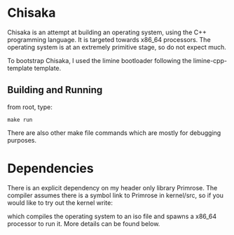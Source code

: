 # Chisaka

Chisaka is an attempt at building an operating system, using the C++ programming language. It is targeted towards x86_64 processors. The operating system is at an extremely primitive stage, so do not expect much.

To bootstrap Chisaka, I used the limine bootloader following the limine-cpp-template template.

## Building and Running

from root, type:
 
	make run

There are also other make file commands which are mostly for debugging purposes. 

# Dependencies

There is an explicit dependency on my header only library Primrose.
The compiler assumes there is a symbol link to Primrose in kernel/src, so if you would like to try out the kernel write:



which compiles the operating system to an iso file and spawns a x86_64 processor to run it. More details can be found below.
